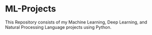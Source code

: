 # ML-Projects
This Repository consists of my Machine Learning, Deep Learning, and Natural Processing Language projects using Python. 
